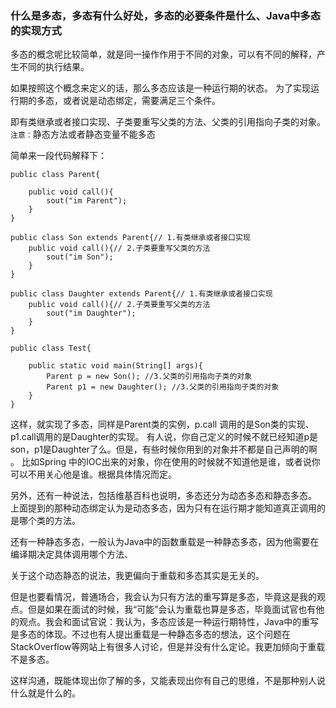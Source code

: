 ### 什么是多态，多态有什么好处，多态的必要条件是什么、Java中多态的实现方式

多态的概念呢比较简单，就是同一操作作用于不同的对象，可以有不同的解释，产生不同的执行结果。

如果按照这个概念来定义的话，那么多态应该是一种运行期的状态。
为了实现运行期的多态，或者说是动态绑定，需要满足三个条件。

即有类继承或者接口实现、子类要重写父类的方法、父类的引用指向子类的对象。
`注意：`静态方法或者静态变量不能多态

简单来一段代码解释下：

    public class Parent{
        
        public void call(){
            sout("im Parent");
        }
    }

    public class Son extends Parent{// 1.有类继承或者接口实现
        public void call(){// 2.子类要重写父类的方法
            sout("im Son");
        }
    }

    public class Daughter extends Parent{// 1.有类继承或者接口实现
        public void call(){// 2.子类要重写父类的方法
            sout("im Daughter");
        }
    }

    public class Test{
        
        public static void main(String[] args){
            Parent p = new Son(); //3.父类的引用指向子类的对象
            Parent p1 = new Daughter(); //3.父类的引用指向子类的对象
        }
    }

这样，就实现了多态，同样是Parent类的实例，p.call 调用的是Son类的实现、p1.call调用的是Daughter的实现。
有人说，你自己定义的时候不就已经知道p是son，p1是Daughter了么。但是，有些时候你用到的对象并不都是自己声明的啊 。
比如Spring 中的IOC出来的对象，你在使用的时候就不知道他是谁，或者说你可以不用关心他是谁。根据具体情况而定。


另外，还有一种说法，包括维基百科也说明，多态还分为动态多态和静态多态。
上面提到的那种动态绑定认为是动态多态，因为只有在运行期才能知道真正调用的是哪个类的方法。

还有一种静态多态，一般认为Java中的函数重载是一种静态多态，因为他需要在编译期决定具体调用哪个方法、

关于这个动态静态的说法，我更偏向于重载和多态其实是无关的。

但是也要看情况，普通场合，我会认为只有方法的重写算是多态，毕竟这是我的观点。但是如果在面试的时候，我“可能”会认为重载也算是多态，毕竟面试官也有他的观点。我会和面试官说：我认为，多态应该是一种运行期特性，Java中的重写是多态的体现。不过也有人提出重载是一种静态多态的想法，这个问题在StackOverflow等网站上有很多人讨论，但是并没有什么定论。我更加倾向于重载不是多态。

这样沟通，既能体现出你了解的多，又能表现出你有自己的思维，不是那种别人说什么就是什么的。

